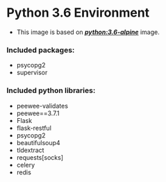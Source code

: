 # Python 3.6 Environment

- This image is based on [***python:3.6-alpine***](https://hub.docker.com/_/python) image.

### Included packages:

- psycopg2
- supervisor

### Included python libraries:

- peewee-validates
- peewee==3.7.1
- Flask
- flask-restful
- psycopg2
- beautifulsoup4
- tldextract
- requests[socks]
- celery
- redis